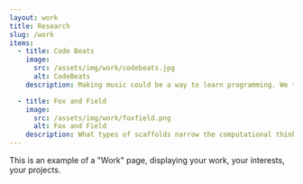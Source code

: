 ```yaml
---
layout: work
title: Research
slug: /work
items:
  - title: Code Beats
    image:
      src: /assets/img/work/codebeats.jpg
      alt: CodeBeats
    description: Making music could be a way to learn programming. We teach computational thinking via a curriculum where (1) students learn how to code to manipulate and create hip hop beats and (2) students experience computation. As students make beats, they, almost without noticing, learn fundamental concepts and skills of computer science.

  - title: Fox and Field
    image:
      src: /assets/img/work/foxfield.png
      alt: Fox and Field
    description: What types of scaffolds narrow the computational thinking (CT) performance gap between experts and novices within a coding obstacle course? We designed Fox and Field, a block-based programming game with different scaffolds and prompted to undergrad students in CS major and non-CS major. We assessed their CT knowledge and logged their programming process data to understand this question.
---
```


This is an example of a "Work" page, displaying your work, your interests, your projects.
<br />
<br />
